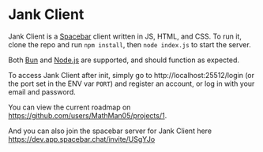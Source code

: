 # Jank Client

Jank Client is a [Spacebar](https://spacebar.chat) client written in JS, HTML, and CSS.
To run it, clone the repo and run `npm install`, then `node index.js` to start the server.

Both [Bun](https://bun.sh) and [Node.js](https://nodejs.org) are supported, and should function as expected.

To access Jank Client after init, simply go to http://localhost:25512/login (or the port set in the ENV var `PORT`)
and register an account, or log in with your email and password.

You can view the current roadmap on https://github.com/users/MathMan05/projects/1.

And you can also join the spacebar server for Jank Client here https://dev.app.spacebar.chat/invite/USgYJo
